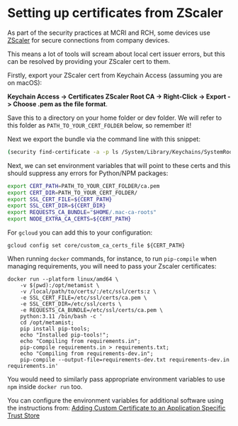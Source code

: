 # Setting up certificates from ZScaler


As part of the security practices at MCRI and RCH, some devices use [ZScaler](https://www.zscaler.com/company/faqs) for secure connections from company devices.

This means a lot of tools will scream about local cert issuer errors, but this can be resolved by providing your ZScaler cert to them.

Firstly, export your ZScaler cert from Keychain Access (assuming you are on macOS):

**Keychain Access -> Certificates ZScaler Root CA -> Right-Click -> Export -> Choose .pem as the file format**.

Save this to a directory on your home folder or dev folder. We will refer to this folder as `PATH_TO_YOUR_CERT_FOLDER` below, so remember it!

Next we export the bundle via the command line with this snippet:

```bash
(security find-certificate -a -p ls /System/Library/Keychains/SystemRootCertificates.keychain && security find-certificate -a -p ls /Library/Keychains/System.keychain) > $HOME/.mac-ca-roots
```

Next, we can set environment variables that will point to these certs and this should suppress any errors for Python/NPM packages:

```bash
export CERT_PATH=PATH_TO_YOUR_CERT_FOLDER/ca.pem
export CERT_DIR=PATH_TO_YOUR_CERT_FOLDER/
export SSL_CERT_FILE=${CERT_PATH}
export SSL_CERT_DIR=${CERT_DIR}
export REQUESTS_CA_BUNDLE="$HOME/.mac-ca-roots"
export NODE_EXTRA_CA_CERTS=${CERT_PATH}
```

For `gcloud` you can add this to your configuration:

```shell
gcloud config set core/custom_ca_certs_file ${CERT_PATH}
```

When running `docker` commands, for instance, to run `pip-compile` when managing requirements, you will need to pass your Zscaler certificates:

```shell
docker run --platform linux/amd64 \
    -v $(pwd):/opt/metamist \
    -v /local/path/to/certs/:/etc/ssl/certs:z \
    -e SSL_CERT_FILE=/etc/ssl/certs/ca.pem \
    -e SSL_CERT_DIR=/etc/ssl/certs \
    -e REQUESTS_CA_BUNDLE=/etc/ssl/certs/ca.pem \
    python:3.11 /bin/bash -c '
    cd /opt/metamist;
    pip install pip-tools;
    echo "Installed pip-tools!";
    echo "Compiling from requirements.in";
    pip-compile requirements.in > requirements.txt;
    echo "Compiling from requirements-dev.in";
    pip-compile --output-file=requirements-dev.txt requirements-dev.in requirements.in'
```

You would need to similarly pass appropriate environment variables to use `npm` inside `docker run` too.

You can configure the environment variables for additional software using the instructions from: [Adding Custom Certificate to an Application Specific Trust Store
](https://help.zscaler.com/zia/adding-custom-certificate-application-specific-trust-store)
